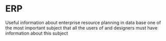 # ERP
Useful information about enterprise resource planning in data base one  of the most important subject that all the users of and designers must have information about this subject   

